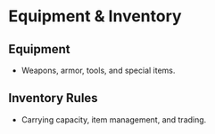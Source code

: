 # Equipment & Inventory

## Equipment
- Weapons, armor, tools, and special items.

## Inventory Rules
- Carrying capacity, item management, and trading.
